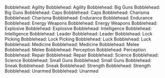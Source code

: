Bobblehead: Agility
Bobblehead: Agility
Bobblehead: Big Guns
Bobblehead: Big Guns
Bobblehead: Caps
Bobblehead: Caps
Bobblehead: Charisma
Bobblehead: Charisma
Bobblehead: Endurance
Bobblehead: Endurance
Bobblehead: Energy Weapons
Bobblehead: Energy Weapons
Bobblehead: Explosive
Bobblehead: Explosive
Bobblehead: Intelligence
Bobblehead: Intelligence
Bobblehead: Leader
Bobblehead: Leader
Bobblehead: Lock Picking
Bobblehead: Lock Picking
Bobblehead: Luck
Bobblehead: Luck
Bobblehead: Medicine
Bobblehead: Medicine
Bobblehead: Melee
Bobblehead: Melee
Bobblehead: Perception
Bobblehead: Perception
Bobblehead: Repair
Bobblehead: Repair
Bobblehead: Science
Bobblehead: Science
Bobblehead: Small Guns
Bobblehead: Small Guns
Bobblehead: Sneak
Bobblehead: Sneak
Bobblehead: Strength
Bobblehead: Strength
Bobblehead: Unarmed
Bobblehead: Unarmed